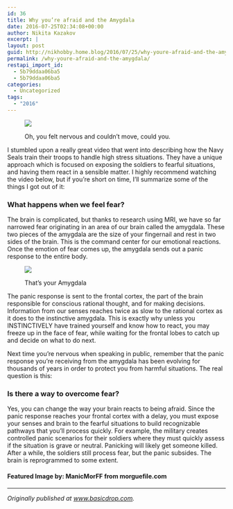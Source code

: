 ```yaml
---
id: 36
title: Why you’re afraid and the Amygdala
date: 2016-07-25T02:34:08+00:00
author: Nikita Kazakov
excerpt: |
layout: post
guid: http://nikhobby.home.blog/2016/07/25/why-youre-afraid-and-the-amygdala/
permalink: /why-youre-afraid-and-the-amygdala/
restapi_import_id:
  - 5b79ddaa06ba5
  - 5b79ddaa06ba5
categories:
  - Uncategorized
tags:
  - "2016"
---
```

<figure class="wp-caption"> 

![](http://nikitakazakov.com/wp-content/uploads/2018/08/2b134-1-_cbnihgorkxqjgq9t9a5w.jpeg) <figcaption class="wp-caption-text">Oh, you felt nervous and couldn’t move, could you.</figcaption></figure> 

I stumbled upon a really great video that went into describing how the Navy Seals train their troops to handle high stress situations. They have a unique approach which is focused on exposing the soldiers to fearful situations, and having them react in a sensible matter. I highly recommend watching the video below, but if you’re short on time, I’ll summarize some of the things I got out of it:

<div class="ast-oembed-container">
</div>

### What happens when we feel fear?

The brain is complicated, but thanks to research using MRI, we have so far narrowed fear originating in an area of our brain called the amygdala. These two pieces of the amygdala are the size of your fingernail and rest in two sides of the brain. This is the command center for our emotional reactions. Once the emotion of fear comes up, the amygdala sends out a panic response to the entire body.<figure class="wp-caption"> 

![](http://nikitakazakov.com/wp-content/uploads/2018/08/b7aeb-04hlveapuwu37r4kq.jpg) <figcaption class="wp-caption-text">That’s your Amygdala</figcaption></figure> 

The panic response is sent to the frontal cortex, the part of the brain responsible for conscious rational thought, and for making decisions. Information from our senses reaches twice as slow to the rational cortex as it does to the instinctive amygdala. This is exactly why unless you INSTINCTIVELY have trained yourself and know how to react, you may freeze up in the face of fear, while waiting for the frontal lobes to catch up and decide on what to do next.

Next time you’re nervous when speaking in public, remember that the panic response you’re receiving from the amygdala has been evolving for thousands of years in order to protect you from harmful situations. The real question is this:

### Is there a way to overcome fear?

Yes, you can change the way your brain reacts to being afraid. Since the panic response reaches your frontal cortex with a delay, you must expose your senses and brain to the fearful situations to build recognizable pathways that you’ll process quickly. For example, the military creates controlled panic scenarios for their soldiers where they must quickly assess if the situation is grave or neutral. Panicking will likely get someone killed. After a while, the soldiers still process fear, but the panic subsides. The brain is reprogrammed to some extent.

#### Featured Image by: ManicMorFF from morguefile.com

* * *

_Originally published at_ <a href="http://basicdrop.com" target="_blank" rel="noopener noreferrer"><em>www.basicdrop.com</em></a>_._